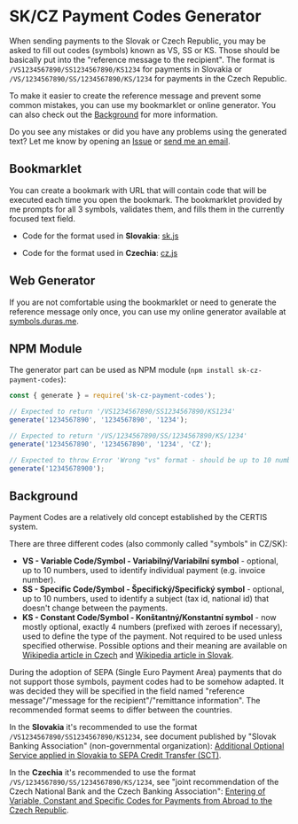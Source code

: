 # SK/CZ Payment Codes Generator

When sending payments to the Slovak or Czech Republic, you may be asked to fill out codes (symbols) known as VS, SS or KS. Those should be basically put into the "reference message to the recipient". The format is `/VS1234567890/SS1234567890/KS1234` for payments in Slovakia or `/VS/1234567890/SS/1234567890/KS/1234` for payments in the Czech Republic.

To make it easier to create the reference message and prevent some common mistakes, you can use my bookmarklet or online generator. You can also check out the [Background](#background) for more information.

Do you see any mistakes or did you have any problems using the generated text? Let me know by opening an [Issue](https://github.com/durasj/sk-cz-banking-symbols-generator/issues) or [send me an email](mailto:jakub@duras.me).

## Bookmarklet

You can create a bookmark with URL that will contain code that will be executed each time you open the bookmark. The bookmarklet provided by me prompts for all 3 symbols, validates them, and fills them in the currently focused text field.

- Code for the format used in **Slovakia**: [sk.js](https://raw.githubusercontent.com/durasj/sk-cz-payment-codes/master/bookmarklets/sk.js)

- Code for the format used in **Czechia**: [cz.js](https://raw.githubusercontent.com/durasj/sk-cz-payment-codes/master/bookmarklets/cz.js)

## Web Generator

If you are not comfortable using the bookmarklet or need to generate the reference message only once, you can use my online generator available at [symbols.duras.me](https://symbols.duras.me).

## NPM Module

The generator part can be used as NPM module (`npm install sk-cz-payment-codes`):

```javascript
const { generate } = require('sk-cz-payment-codes');

// Expected to return '/VS1234567890/SS1234567890/KS1234'
generate('1234567890', '1234567890', '1234');

// Expected to return '/VS/1234567890/SS/1234567890/KS/1234'
generate('1234567890', '1234567890', '1234', 'CZ');

// Expected to throw Error 'Wrong "vs" format - should be up to 10 numbers.'
generate('12345678900');
```

## Background

Payment Codes are a relatively old concept established by the CERTIS system.

There are three different codes (also commonly called "symbols" in CZ/SK):

- **VS - Variable Code/Symbol - Variabilný/Variabilní symbol** - optional, up to 10 numbers, used to identify individual payment (e.g. invoice number).
- **SS - Specific Code/Symbol - Špecifický/Specifický symbol** - optional, up to 10 numbers, used to identify a subject (tax id, national id) that doesn't change between the payments.
- **KS - Constant Code/Symbol - Konštantný/Konstantní symbol** - now mostly optional, exactly 4 numbers (prefixed with zeroes if necessary), used to define the type of the payment. Not required to be used unless specified otherwise. Possible options and their meaning are available on [Wikipedia article in Czech](https://cs.wikipedia.org/wiki/Konstantn%C3%AD_symbol_(pen%C4%9B%C5%BEn%C3%AD_p%C5%99evod)) and [Wikipedia article in Slovak](https://sk.wikipedia.org/wiki/Zoznam_bankov%C3%BDch_kon%C5%A1tantn%C3%BDch_symbolov_na_Slovensku).

During the adoption of SEPA (Single Euro Payment Area) payments that do not support those symbols, payment codes had to be somehow adapted. It was decided they will be specified in the field named "reference message"/"message for the recipient"/"remittance information". The recommended format seems to differ between the countries.

In the **Slovakia** it's recommended to use the format `/VS1234567890/SS1234567890/KS1234`, see document published by "Slovak Banking Association" (non-governmental organization): [Additional Optional Service applied in Slovakia to
SEPA Credit Transfer (SCT)](https://web.archive.org/web/20170329095047/http://www.sbaonline.sk:80/files/subory/SEPA/sepa_sk-payment_symbols.pdf).

In the **Czechia** it's recommended to use the format `/VS/1234567890/SS/1234567890/KS/1234`, see "joint recommendation of the Czech National Bank and the Czech Banking Association": [Entering of Variable, Constant and Specific Codes for Payments
from Abroad to the Czech Republic](https://web.archive.org/web/20171215171919/http://www.cnb.cz/en/payment_systems/reg_payment_sys/download/symbols_payment_codes.pdf).
